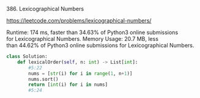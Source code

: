 386. Lexicographical Numbers


https://leetcode.com/problems/lexicographical-numbers/


Runtime: 174 ms, faster than 34.63% of Python3 online submissions for Lexicographical Numbers.
Memory Usage: 20.7 MB, less than 44.62% of Python3 online submissions for Lexicographical Numbers.


```python
class Solution:
    def lexicalOrder(self, n: int) -> List[int]:
        #5:22
        nums = [str(i) for i in range(1, n+1)]
        nums.sort()
        return [int(i) for i in nums]
        #5:24
```
